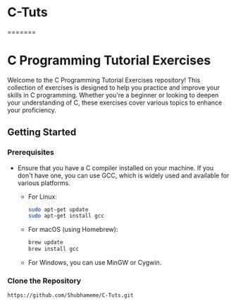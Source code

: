 
# C-Tuts
=======
# C Programming Tutorial Exercises

Welcome to the C Programming Tutorial Exercises repository! This collection of exercises is designed to help you practice and improve your skills in C programming. Whether you're a beginner or looking to deepen your understanding of C, these exercises cover various topics to enhance your proficiency.

## Getting Started

### Prerequisites

- Ensure that you have a C compiler installed on your machine. If you don't have one, you can use GCC, which is widely used and available for various platforms.

  - For Linux:
    ```bash
    sudo apt-get update
    sudo apt-get install gcc
    ```

  - For macOS (using Homebrew):
    ```bash
    brew update
    brew install gcc
    ```

  - For Windows, you can use MinGW or Cygwin.

### Clone the Repository

```bash
https://github.com/Shubhameme/C-Tuts.git

